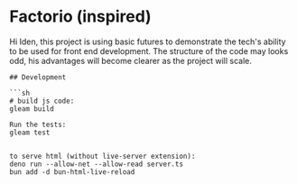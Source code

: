 # Factorio (inspired)

Hi Iden, this project is using basic futures to demonstrate the tech's ability
to be used for front end development. The structure of the code may looks odd,
his advantages will become clearer as the project will scale.

````
## Development

```sh
# build js code: 
gleam build 

Run the tests:
gleam test


to serve html (without live-server extension):
deno run --allow-net --allow-read server.ts
bun add -d bun-html-live-reload
````
